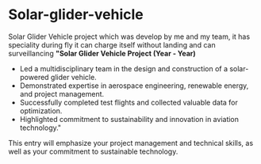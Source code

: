 # Solar-glider-vehicle
Solar Glider Vehicle project which was develop by me and my team, it has speciality during fly it can charge itself without landing and can surveillancing
**"Solar Glider Vehicle Project (Year - Year)**
- Led a multidisciplinary team in the design and construction of a solar-powered glider vehicle.
- Demonstrated expertise in aerospace engineering, renewable energy, and project management.
- Successfully completed test flights and collected valuable data for optimization.
- Highlighted commitment to sustainability and innovation in aviation technology."

This entry will emphasize your project management and technical skills, as well as your commitment to sustainable technology.
